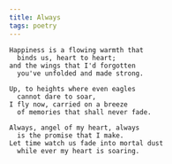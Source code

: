 ```yaml
---
title: Always
tags: poetry
---
```


    Happiness is a flowing warmth that
      binds us, heart to heart;
    and the wings that I'd forgotten
      you've unfolded and made strong.

    Up, to heights where even eagles
      cannot dare to soar,
    I fly now, carried on a breeze
      of memories that shall never fade.

    Always, angel of my heart, always
      is the promise that I make.
    Let time watch us fade into mortal dust
      while ever my heart is soaring.


